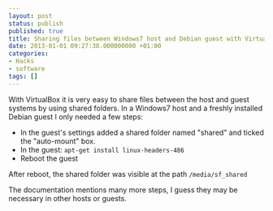 ```yaml
---
layout: post
status: publish
published: true
title: Sharing files between Windows7 host and Debian guest with VirtualBox
date: 2013-01-01 09:27:38.000000000 +01:00
categories:
- Hacks
- software
tags: []
---
```

With VirtualBox it is very easy to share files between the host and guest systems by using shared folders. In a Windows7 host and a freshly installed Debian guest I only needed a few steps:

- In the guest's settings added a shared folder named "shared" and ticked the "auto-mount" box.
- In the guest: `apt-get install linux-headers-486`
- Reboot the guest

After reboot, the shared folder was visible at the path `/media/sf_shared`

The documentation mentions many more steps, I guess they may be necessary in other hosts or guests.
